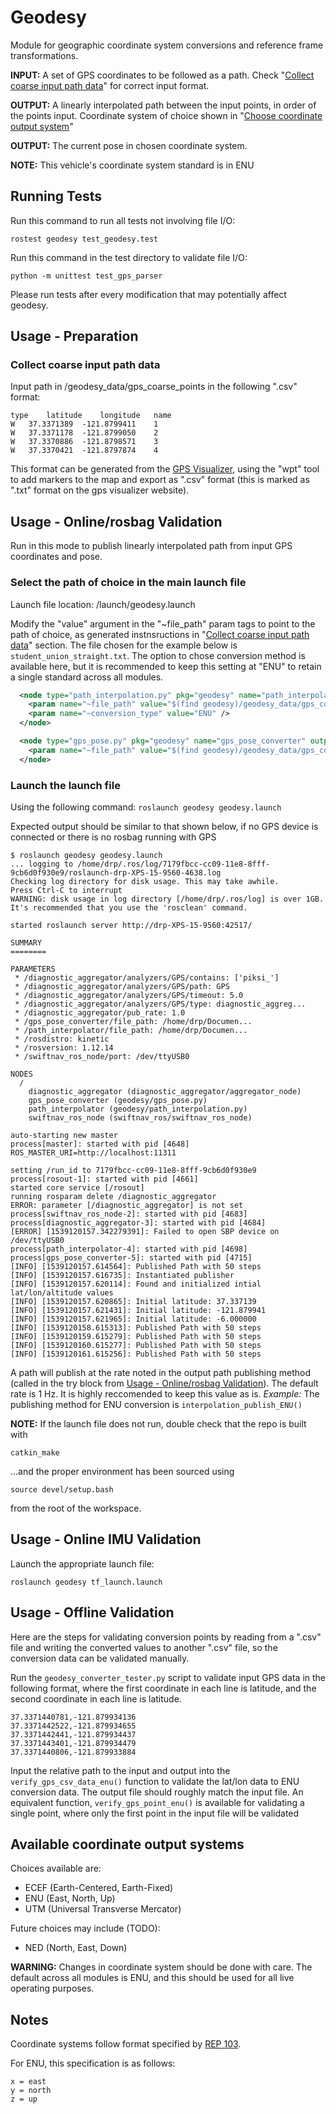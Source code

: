 # Geodesy
Module for geographic coordinate system conversions and reference frame transformations.

**INPUT:** A set of GPS coordinates to be followed as a path. Check "[Collect coarse input path data](#collect-coarse-input-path-data)" for correct input format.

**OUTPUT:** A linearly interpolated path between the input points, in order of the points input. Coordinate system of choice shown in "[Choose coordinate output system](#choose-coordinate-output-system)"

**OUTPUT:** The current pose in chosen coordinate system.

**NOTE:** This vehicle's coordinate system standard is in ENU

## Running Tests
Run this command to run all tests not involving file I/O:
```
rostest geodesy test_geodesy.test
```

Run this command in the test directory to validate file I/O:
```
python -m unittest test_gps_parser
```

Please run tests after every modification that may potentially affect geodesy.

## Usage - Preparation
### Collect coarse input path data
Input path in /geodesy_data/gps_coarse_points in the following ".csv" format:

```
type	latitude	longitude	name
W	37.3371389	-121.8799411	1
W	37.3371178	-121.8799050	2
W	37.3370886	-121.8798571	3
W	37.3370421	-121.8797874	4
```

This format can be generated from the [GPS Visualizer](http://www.gpsvisualizer.com/draw/), using the "wpt" tool to add markers to the map and export as ".csv" format (this is marked as ".txt" format on the gps visualizer website).

## Usage - Online/rosbag Validation
Run in this mode to publish linearly interpolated path from input GPS coordinates and pose.

### Select the path of choice in the main launch file
Launch file location: /launch/geodesy.launch

Modify the "value" argument in the "~file_path" param tags to point to the path of choice, as generated instnsructions in "[Collect coarse input path data](#collect-coarse-input-path-data)" section. The file chosen for the example below is `student_union_straight.txt`. The option to chose conversion method is available here, but it is recommended to keep this setting at "ENU" to retain a single standard across all modules.
```xml
  <node type="path_interpolation.py" pkg="geodesy" name="path_interpolator" output="screen">
    <param name="~file_path" value="$(find geodesy)/geodesy_data/gps_coarse_points/student_union_straight.txt" />
    <param name="~conversion_type" value="ENU" />
  </node>

  <node type="gps_pose.py" pkg="geodesy" name="gps_pose_converter" output="screen">
    <param name="~file_path" value="$(find geodesy)/geodesy_data/gps_coarse_points/student_union_straight.txt" />
  </node>
```

### Launch the launch file
Using the following command:
`roslaunch geodesy geodesy.launch`

Expected output should be similar to that shown below, if no GPS device is connected or there is no rosbag running with GPS

```
$ roslaunch geodesy geodesy.launch
... logging to /home/drp/.ros/log/7179fbcc-cc09-11e8-8fff-9cb6d0f930e9/roslaunch-drp-XPS-15-9560-4638.log
Checking log directory for disk usage. This may take awhile.
Press Ctrl-C to interrupt
WARNING: disk usage in log directory [/home/drp/.ros/log] is over 1GB.
It's recommended that you use the 'rosclean' command.

started roslaunch server http://drp-XPS-15-9560:42517/

SUMMARY
========

PARAMETERS
 * /diagnostic_aggregator/analyzers/GPS/contains: ['piksi_']
 * /diagnostic_aggregator/analyzers/GPS/path: GPS
 * /diagnostic_aggregator/analyzers/GPS/timeout: 5.0
 * /diagnostic_aggregator/analyzers/GPS/type: diagnostic_aggreg...
 * /diagnostic_aggregator/pub_rate: 1.0
 * /gps_pose_converter/file_path: /home/drp/Documen...
 * /path_interpolator/file_path: /home/drp/Documen...
 * /rosdistro: kinetic
 * /rosversion: 1.12.14
 * /swiftnav_ros_node/port: /dev/ttyUSB0

NODES
  /
    diagnostic_aggregator (diagnostic_aggregator/aggregator_node)
    gps_pose_converter (geodesy/gps_pose.py)
    path_interpolator (geodesy/path_interpolation.py)
    swiftnav_ros_node (swiftnav_ros/swiftnav_ros_node)

auto-starting new master
process[master]: started with pid [4648]
ROS_MASTER_URI=http://localhost:11311

setting /run_id to 7179fbcc-cc09-11e8-8fff-9cb6d0f930e9
process[rosout-1]: started with pid [4661]
started core service [/rosout]
running rosparam delete /diagnostic_aggregator
ERROR: parameter [/diagnostic_aggregator] is not set
process[swiftnav_ros_node-2]: started with pid [4683]
process[diagnostic_aggregator-3]: started with pid [4684]
[ERROR] [1539120157.342279391]: Failed to open SBP device on /dev/ttyUSB0
process[path_interpolator-4]: started with pid [4698]
process[gps_pose_converter-5]: started with pid [4715]
[INFO] [1539120157.614564]: Published Path with 50 steps
[INFO] [1539120157.616735]: Instantiated publisher
[INFO] [1539120157.620114]: Found and initialized intial lat/lon/altitude values
[INFO] [1539120157.620865]: Initial latitude: 37.337139
[INFO] [1539120157.621431]: Initial latitude: -121.879941
[INFO] [1539120157.621965]: Initial latitude: -6.000000
[INFO] [1539120158.615313]: Published Path with 50 steps
[INFO] [1539120159.615279]: Published Path with 50 steps
[INFO] [1539120160.615277]: Published Path with 50 steps
[INFO] [1539120161.615256]: Published Path with 50 steps
```

A path will publish at the rate noted in the output path publishing method (called in the try block from [Usage - Online/rosbag Validation](#usage---onlinerosbag-validation)). The default rate is 1 Hz. It is highly reccomended to keep this value as is.
*Example:* The publishing method for ENU conversion is `interpolation_publish_ENU()`

**NOTE:** If the launch file does not run, double check that the repo is built with 
```
catkin_make
```
...and the proper environment has been sourced using 
```
source devel/setup.bash
```
from the root of the workspace.

## Usage - Online IMU Validation
Launch the appropriate launch file:
```
roslaunch geodesy tf_launch.launch
```

## Usage - Offline Validation
Here are the steps for validating conversion points by reading from a ".csv" file and writing the converted values to another ".csv" file, so the conversion data can be validated manually.

Run the `geodesy_converter_tester.py` script to validate input GPS data in the following format, where the first coordinate in each line is latitude, and the second coordinate in each line is latitude.
```
37.3371440781,-121.879934136
37.3371442522,-121.879934655
37.3371442441,-121.879934437
37.3371443401,-121.879934479
37.3371440806,-121.879933884
```

Input the relative path to the input and output into the `verify_gps_csv_data_enu()` function to validate the lat/lon data to ENU conversion data. The output file should roughly match the input file. An equivalent function, `verify_gps_point_enu()` is available for validating a single point, where only the first point in the input file will be validated

## Available coordinate output systems
Choices available are:
* ECEF (Earth-Centered, Earth-Fixed)
* ENU (East, North, Up)
* UTM (Universal Transverse Mercator)

Future choices may include (TODO):
* NED (North, East, Down)

**WARNING:** Changes in coordinate system should be done with care. The default across all modules is ENU, and this should be used for all live operating purposes.

## Notes
Coordinate systems follow format specified by [REP 103](http://www.ros.org/reps/rep-0103.html).

For ENU, this specification is as follows:
```
x = east
y = north
z = up
```
